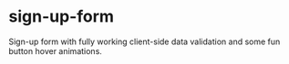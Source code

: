 # sign-up-form

Sign-up form with fully working client-side data validation and some fun button hover animations.
